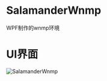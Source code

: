 # SalamanderWnmp
WPF制作的wnmp环境
# UI界面

![SalamanderWnmp](https://cloud.githubusercontent.com/assets/16663435/19505011/78e48af8-95f1-11e6-93d7-54800c9f1660.png)
